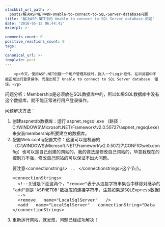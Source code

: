```yaml
---
stackbit_url_path: >-
  posts/解决ASPNET中的-Unable-to-connect-to-SQL-Server-database问题
title: '解决ASP.NET中的 Unable to connect to SQL Server database.问题'
date: '2010-05-12 06:44:41'
excerpt: >-
  
comments_count: 0
positive_reactions_count: 0
tags: 
  - 
canonical_url: >-
template: post
---
```


        <p>今天，使用ASP.NET创建一个用户管理系统时，拖入一个Login控件，在浏览器中不能正常进行登录操作，而是出现了 Unable to connect to SQL Server database. 错误。</p>
<p>问题分析：Membership是必须放在SQL数据库中的，所以如果SQL数据库中没有这个数据库，就不能正常进行用户登录操作。</p>
<p>问题解决方法：</p>
<ol>
    <li>创建aspnetdb数据库：运行   aspnet_regsql.exe （路径：C:\WINDOWS\Microsoft.NET\Framework\v2.0.50727\aspnet_regsql.exe）   来安装membership所要建立的数据库。</li>
    <li>配置Web.config配置文件：这里可以是机器的（C:\WINDOWS\Microsoft.NET\Framework\v2.0.50727\CONFIG\web.config）也可以是自己创建的网站的，我的做法是修改自己网站的，毕意我现在的控制力不强，修改自己网站的可以保证不出大问题。
    <p>要注意&lt;connectionstrings&gt; &nbsp; ... &nbsp; &lt;/connectionstrings&gt;这个节点。</p>
    <pre class="brush: xml">&lt;connectionStrings&gt;
  &lt;!--关键是下面这两个，"remove"表于从连接字符串集合中移除对继承的连接字符串的引用。
"add"则是'ASPNETDB'数据库的连接字符串，注意如果是SQLExpress数据库则Data Source＝（local)\SQLExpress
  --&gt;
  &lt;remove   name="LocalSqlServer"   /&gt;
  &lt;add   name="LocalSqlServer"   connectionString="Data   Source=localhost;Initial   Catalog=aspnetdb;Integrated   Security=True" providerName="System.Data.SqlClient"   /&gt;
&lt;/connectionStrings&gt;
</pre>
    </li>
    <li>重新运行网站，就发现，问题已经成功解决！<img alt="" src="http://www.zizhujy.com/blog/image.axd?picture=image_184.png"></li>
</ol>
<p>&nbsp;</p>
      